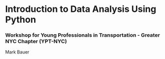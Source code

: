# Introduction to Data Analysis Using Python
### Workshop for Young Professionals in Transportation - Greater NYC Chapter (YPT-NYC)

Mark Bauer